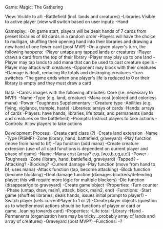 Game:
	Magic: The Gathering

View:
	Visible to all:
		-Battlefield (incl. lands and creatures)
		-Libraries
	Visible to active player (view will switch based on user input):
		-Hand

Gameplay:
	-On game start, players will be dealt hands of 7 cards from preset libraries of 60 cards in a random order
	-Players will have the choice to mulligan, shuffling their opening hand into their libraries and drawing a new hand of one fewer card (post MVP)
	-On a given player's turn, the following happens:
		-Player untaps any tapped lands or creatures
		-Player draws a card from the top of their library
		-Player may play up to one land
		-Player may tap lands to add mana that can be used to cast creature spells 
		-Player may attack with creatures
		-Opponent may block with their creatures
		-Damage is dealt, reducing life totals and destroying creatures
		-Turn switches
	-The game ends when one player's life is reduced to 0 or their library is empty and they must draw a card

Data:
	-Cards: images with the following attributes:
		Core (i.e. necessary to MVP):
			-Name
			-Type (e.g. land, creature)
			-Mana cost (colored and colorless mana)
			-Power
			-Toughness
		Supplementary:
			-Creature type
			-Abilities (e.g. flying, vigilance, trample, haste)
	-Libraries: arrays of cards
	-Hands: arrays of cards
	-Players: have hands, libraries, life totals, and permanents (lands and creatures on the battlefield)
	-Prompts: Instruct players to take actions
	-Controls: Allow players to take actions

Development Process:
	-Create card class (?)
		-Create land extension
			-Name
			-Type (PISMF)
			-Zone (library, hand, battlefield, graveyard)
			-Play function (move from hand to bf)
			-Tap function (add mana)
		-Create creature extension (use of all card functions is dependent on current player and phase of game)
			-Name
			-Mana cost (array? e.g. [w,u,b,r,g,a,c])
			-Power
			-Toughness
			-Zone (library, hand, battlefield, graveyard)
			-Tapped?
			-Attacking?
			-Blocking?
			-Current damage
			-Play function (move from hand to bf; uses mana)
			-Attack function (tap, become attacking)
			-Block function (become blocking)
			-Deal damage function (damages blockers/defending player; this will require more logic for multiple blockers)
			-Die function (disappear/go to graveyard)
	-Create game object
		-Properties:
			-Turn counter
			-Phase (untap, draw, main1, attack, block, main2, end)
		-Functions:
			-Start game (shuffles libraries, deals hands, issues initial prompt to player1)
			-Switch player (sets currentPlayer to 1 or 2)
	-Create player objects (question as to whether most actions should be functions of player or card or game...leaning towards card)
		-Properties: 
			-Life total
			-Library
			-Hand
			-Permanents (organization here may be tricky...probably array of lands and array of creatures)
			-Graveyard (post MVP?)
		-Functions: 
			-?





